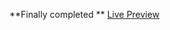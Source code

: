 **Finally completed **
<a href="https://kapilrohilla.github.io/interactive-rating-component-main/"> Live Preview</a>
